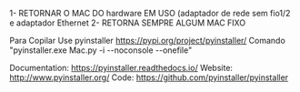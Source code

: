1- RETORNAR O MAC DO hardware EM USO (adaptador de rede sem fio1/2 e adaptador Ethernet
2- RETORNA SEMPRE ALGUM MAC FIXO


Para Copilar
Use pyinstaller https://pypi.org/project/pyinstaller/
Comando "pyinstaller.exe Mac.py -i --noconsole --onefile"



Documentation:	https://pyinstaller.readthedocs.io/
Website:	http://www.pyinstaller.org/
Code:	https://github.com/pyinstaller/pyinstaller

